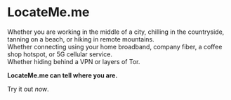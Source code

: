 # LocateMe.me

Whether you are working in the middle of a city, chilling in the countryside, tanning on a beach, or hiking in remote mountains.  
Whether connecting using your home broadband, company fiber, a coffee shop hotspot, or 5G cellular service.  
Whether hiding behind a VPN or layers of Tor.  

**LocateMe.me can tell where you are.**

Try it out _now_.

